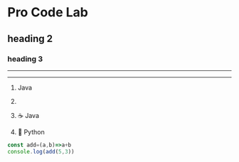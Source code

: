 # Pro Code Lab
## heading 2
### heading 3
---
***

1. Java
2. 

1. :coffee: Java
2. :snake: Python

  ```JavaScript
  const add=(a,b)=>a+b
console.log(add(5,3))
  ```
